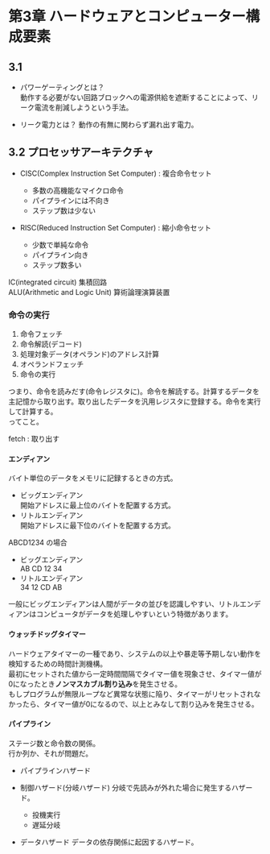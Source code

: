 # 第3章 ハードウェアとコンピューター構成要素

## 3.1

- パワーゲーティングとは？  
  動作する必要がない回路ブロックへの電源供給を遮断することによって、リーク電流を削減しようという手法。

- リーク電力とは？
  動作の有無に関わらず漏れ出す電力。  

## 3.2 プロセッサアーキテクチャ

- CISC(Complex Instruction Set Computer) : 複合命令セット
  - 多数の高機能なマイクロ命令
  - パイプラインには不向き
  - ステップ数は少ない

- RISC(Reduced Instruction Set Computer) : 縮小命令セット
  - 少数で単純な命令
  - パイプライン向き
  - ステップ数多い

IC(integrated circuit) 集積回路  
ALU(Arithmetic and Logic Unit) 算術論理演算装置  

### 命令の実行

1. 命令フェッチ
2. 命令解読(デコード)
3. 処理対象データ(オペランド)のアドレス計算
4. オペランドフェッチ
5. 命令の実行

つまり、命令を読みだす(命令レジスタに)。命令を解読する。計算するデータを主記憶から取り出す。取り出したデータを汎用レジスタに登録する。命令を実行して計算する。  
ってこと。  

fetch : 取り出す  

#### エンディアン

  バイト単位のデータをメモリに記録するときの方式。  
  
- ビッグエンディアン  
  開始アドレスに最上位のバイトを配置する方式。  
- リトルエンディアン  
  開始アドレスに最下位のバイトを配置する方式。  

ABCD1234 の場合  

- ビッグエンディアン  
  AB CD 12 34  
- リトルエンディアン  
  34 12 CD AB  

一般にビッグエンディアンは人間がデータの並びを認識しやすい、リトルエンディアンはコンピュータがデータを処理しやすいという特徴があります。  

#### ウォッチドッグタイマー

  ハードウェアタイマーの一種であり、システムの以上や暴走等予期しない動作を検知するための時間計測機構。  
  最初にセットされた値から一定時間間隔でタイマー値を現象させ、タイマー値が0になったとき**ノンマスカブル割り込み**を発生させる。  
  もしプログラムが無限ループなど異常な状態に陥り、タイマーがリセットされなかったら、タイマー値が0になるので、以上とみなして割り込みを発生させる。

#### パイプライン

ステージ数と命令数の関係。  
行か列か、それが問題だ。  

- パイプラインハザード  

- 制御ハザード(分岐ハザード)
分岐で先読みが外れた場合に発生するハザード。  
  - 投機実行
  - 遅延分岐

- データハザード
データの依存関係に起因するハザード。  
